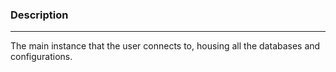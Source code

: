### Description
---
The main instance that the user connects to, housing all the databases and configurations.